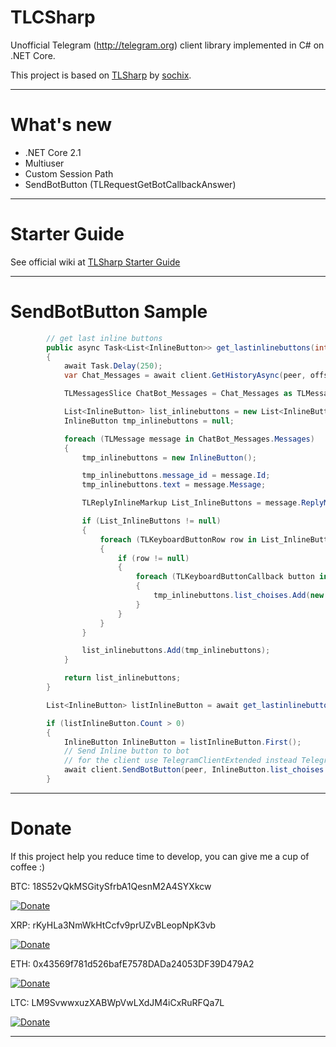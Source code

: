 # TLCSharp

Unofficial Telegram (http://telegram.org) client library implemented in C# on .NET Core.

This project is based on [TLSharp](https://github.com/sochix/TLSharp) by [sochix](https://github.com/sochix).

-------------------------------

# What's new
- .NET Core 2.1
- Multiuser
- Custom Session Path
- SendBotButton (TLRequestGetBotCallbackAnswer)

-------------------------------

# Starter Guide

See official wiki at [TLSharp Starter Guide](https://github.com/sochix/TLSharp/#starter-guide)

-------------------------------

# SendBotButton Sample

```csharp
		// get last inline buttons
        public async Task<List<InlineButton>> get_lastinlinebuttons(int count = 1, int offset = 0)
        {
            await Task.Delay(250);
            var Chat_Messages = await client.GetHistoryAsync(peer, offset, 0, count);

            TLMessagesSlice ChatBot_Messages = Chat_Messages as TLMessagesSlice;

            List<InlineButton> list_inlinebuttons = new List<InlineButton>();
            InlineButton tmp_inlinebuttons = null;

            foreach (TLMessage message in ChatBot_Messages.Messages)
            {
                tmp_inlinebuttons = new InlineButton();

                tmp_inlinebuttons.message_id = message.Id;
                tmp_inlinebuttons.text = message.Message;

                TLReplyInlineMarkup List_InlineButtons = message.ReplyMarkup as TLReplyInlineMarkup;

                if (List_InlineButtons != null)
                {
                    foreach (TLKeyboardButtonRow row in List_InlineButtons.Rows)
                    {
                        if (row != null)
                        {
                            foreach (TLKeyboardButtonCallback button in row.Buttons)
                            {
                                tmp_inlinebuttons.list_choises.Add(new InlineButton.Choises(_text: button.Text, _data: button.Data));
                            }
                        }
                    }
                }

                list_inlinebuttons.Add(tmp_inlinebuttons);
            }

            return list_inlinebuttons;
        }
```

```csharp
        List<InlineButton> listInlineButton = await get_lastinlinebuttons(1, 0);

        if (listInlineButton.Count > 0)
        {
            InlineButton InlineButton = listInlineButton.First();
			// Send Inline button to bot
			// for the client use TelegramClientExtended instead TelegramClient
            await client.SendBotButton(peer, InlineButton.list_choises.First().data, InlineButton.message_id);
        }
```

-------------------------------

# Donate

If this project help you reduce time to develop, you can give me a cup of coffee :)

BTC: 18S52vQkMSGitySfrbA1QesnM2A4SYXkcw

[![Donate](https://img.shields.io/badge/Donate-Bitcoin-orange.svg)](https://blockchain.info/address/18S52vQkMSGitySfrbA1QesnM2A4SYXkcw)

XRP: rKyHLa3NmWkHtCcfv9prUZvBLeopNpK3vb

[![Donate](https://img.shields.io/badge/Donate-Ripple-orange.svg)](https://bithomp.com/explorer/rKyHLa3NmWkHtCcfv9prUZvBLeopNpK3vb)

ETH: 0x43569f781d526bafE7578DADa24053DF39D479A2

[![Donate](https://img.shields.io/badge/Donate-Ethereum-orange.svg)](https://ethplorer.io/address/0x43569f781d526bafE7578DADa24053DF39D479A2)

LTC: LM9SvwwxuzXABWpVwLXdJM4iCxRuRFQa7L

[![Donate](https://img.shields.io/badge/Donate-Litecoin-orange.svg)](https://live.blockcypher.com/ltc/address/LM9SvwwxuzXABWpVwLXdJM4iCxRuRFQa7L/)

-------------------------------
